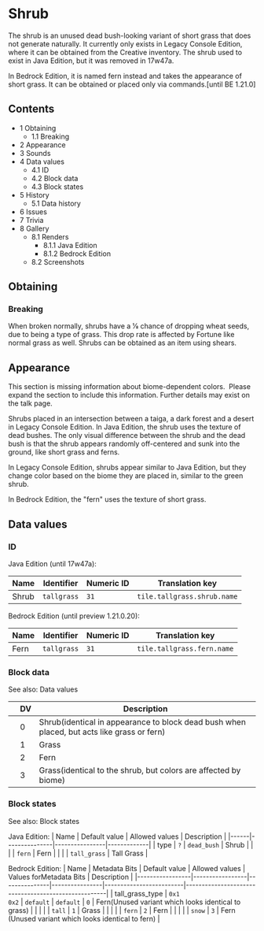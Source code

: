 # Shrub
The shrub is an unused dead bush-looking variant of short grass that does not generate naturally. It currently only exists in Legacy Console Edition, where it can be obtained from the Creative inventory. The shrub used to exist in Java Edition, but it was removed in 17w47a.

In Bedrock Edition, it is named fern instead and takes the appearance of short grass. It can be obtained or placed only via commands.‌[until BE 1.21.0]

## Contents
- 1 Obtaining
	- 1.1 Breaking
- 2 Appearance
- 3 Sounds
- 4 Data values
	- 4.1 ID
	- 4.2 Block data
	- 4.3 Block states
- 5 History
	- 5.1 Data history
- 6 Issues
- 7 Trivia
- 8 Gallery
	- 8.1 Renders
		- 8.1.1 Java Edition
		- 8.1.2 Bedrock Edition
	- 8.2 Screenshots

## Obtaining
### Breaking
When broken normally, shrubs have a 1⁄8 chance of dropping wheat seeds, due to being a type of grass. This drop rate is affected by Fortune like normal grass as well. Shrubs can be obtained as an item using shears.

## Appearance

  

This section is missing information about biome-dependent colors. 
Please expand the section to include this information. Further details may exist on the talk page.


Shrubs placed in an intersection between a taiga, a dark forest and a desert in Legacy Console Edition.
In Java Edition, the shrub uses the texture of dead bushes. The only visual difference between the shrub and the dead bush is that the shrub appears randomly off-centered and sunk into the ground, like short grass and ferns.

In Legacy Console Edition, shrubs appear similar to Java Edition, but they change color based on the biome they are placed in, similar to the green shrub.

In Bedrock Edition, the "fern" uses the texture of short grass.

## Data values
### ID
Java Edition (until 17w47a):

| Name  | Identifier  | Numeric ID | Translation key             |
|-------|-------------|------------|-----------------------------|
| Shrub | `tallgrass` | `31`       | `tile.tallgrass.shrub.name` |

Bedrock Edition (until preview 1.21.0.20):

| Name | Identifier  | Numeric ID | Translation key            |
|------|-------------|------------|----------------------------|
| Fern | `tallgrass` | `31`       | `tile.tallgrass.fern.name` |

### Block data
See also: Data values

|  | DV | Description                                                                                |
|--|----|--------------------------------------------------------------------------------------------|
|  | 0  | Shrub(identical in appearance to block dead bush when placed, but acts like grass or fern) |
|  | 1  | Grass                                                                                      |
|  | 2  | Fern                                                                                       |
|  | 3  | Grass(identical to the shrub, but colors are affected by biome)                            |



### Block states
See also: Block states

Java Edition:
| Name | Default value | Allowed values | Description |
|------|---------------|----------------|-------------|
| type | `?`           | `dead_bush`    | Shrub       |
|      |               | `fern`         | Fern        |
|      |               | `tall_grass`   | Tall Grass  |

Bedrock Edition:
| Name            | Metadata Bits   | Default value | Allowed values | Values forMetadata Bits | Description                                         |
|-----------------|-----------------|---------------|----------------|-------------------------|-----------------------------------------------------|
| tall_grass_type | `0x1`<br/>`0x2` | `default`     | `default`      | `0`                     | Fern(Unused variant which looks identical to grass) |
|                 |                 |               | `tall`         | `1`                     | Grass                                               |
|                 |                 |               | `fern`         | `2`                     | Fern                                                |
|                 |                 |               | `snow`         | `3`                     | Fern (Unused variant which looks identical to fern) |




